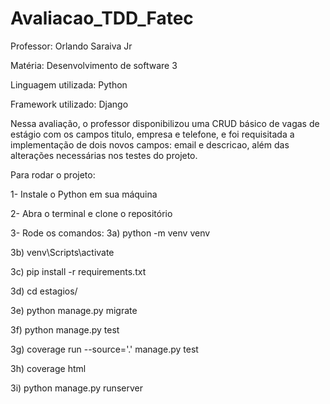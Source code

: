 # Avaliacao_TDD_Fatec

Professor: Orlando Saraiva Jr

Matéria: Desenvolvimento de software 3

Linguagem utilizada: Python

Framework utilizado: Django

Nessa avaliação, o professor disponibilizou uma CRUD básico de vagas de estágio com os campos titulo, empresa e telefone, e foi requisitada a implementação de dois novos campos: email e descricao, além das alterações necessárias nos testes do projeto.

Para rodar o projeto:

1- Instale o Python em sua máquina

2- Abra o terminal e clone o repositório

3- Rode os comandos:
  3a) python -m venv venv

  3b) venv\Scripts\activate

  3c) pip install -r requirements.txt

  3d) cd estagios/

  3e) python manage.py migrate

  3f) python manage.py test

  3g) coverage run --source='.' manage.py test
 
  3h) coverage html

  3i) python manage.py runserver
